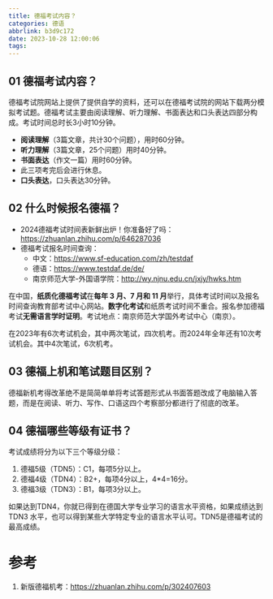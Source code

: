 ```yaml
---
title: 德福考试内容？
categories: 德语
abbrlink: b3d9c172
date: 2023-10-28 12:00:06
tags:
---
```



## 01 德福考试内容？

德福考试院网站上提供了提供自学的资料，还可以在德福考试院的网站下载两分模拟考试题。德福考试主要由阅读理解、听力理解、书面表达和口头表达四部分构成。考试时间总时长3小时10分钟。

- **阅读理解**（3篇文章，共计30个问题），用时60分钟。
- **听力理解**（3篇文章，25个问题）用时40分钟。
- **书面表达**（作文一篇）用时60分钟。
- 此三项考完后会进行休息。
- **口头表达**，口头表达30分钟。

## 02 什么时候报名德福？

- 2024德福考试时间表新鲜出炉！你准备好了吗：https://zhuanlan.zhihu.com/p/646287036
- 德福考试报名时间查询：
  - 中文：https://www.sf-education.com/zh/testdaf
  - 德语：https://www.testdaf.de/de/
  - 南京师范大学-外国语学院：http://wy.njnu.edu.cn/jxjy/hwks.htm

在中国，**纸质化德福考试**在**每年 3 月、7 月和 11 月**举行，具体考试时间以及报名时间查询教育部考试中心网站。**数字化考试**和纸质考试时间不重合。报名参加德福考试**无需语言学时证明**。考试地点：南京师范大学国外考试中心（南京）。

在2023年有6次考试机会，其中两次笔试，四次机考。而2024年全年还有10次考试机会。其中4次笔试，6次机考。

## 03 德福上机和笔试题目区别？

德福新机考得改革绝不是简简单单将考试答题形式从书面答题改成了电脑输入答题，而是在阅读、听力、写作、口语这四个考察部分都进行了彻底的改革。

## 04 德福哪些等级有证书？

考试成绩将分为以下三个等级分级：

1. 德福5级（TDN5）：C1，每项5分以上。
2. 德福4级（TDN4）：B2+，每项4分以上，4*4=16分。
3. 德福3级（TDN3）：B1，每项3分以上。

如果达到TDN4，你就已得到在德国大学专业学习的语言水平资格，如果成绩达到 TDN3 水平，也可以得到某些大学特定专业的语言水平认可。TDN5是德福考试的最高成绩。

# 参考

1. 新版德福机考：https://zhuanlan.zhihu.com/p/302407603